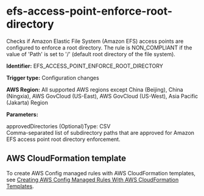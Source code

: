 # efs\-access\-point\-enforce\-root\-directory<a name="efs-access-point-enforce-root-directory"></a>

Checks if Amazon Elastic File System \(Amazon EFS\) access points are configured to enforce a root directory\. The rule is NON\_COMPLIANT if the value of 'Path' is set to '/' \(default root directory of the file system\)\. 

**Identifier:** EFS\_ACCESS\_POINT\_ENFORCE\_ROOT\_DIRECTORY

**Trigger type:** Configuration changes

**AWS Region:** All supported AWS regions except China \(Beijing\), China \(Ningxia\), AWS GovCloud \(US\-East\), AWS GovCloud \(US\-West\), Asia Pacific \(Jakarta\) Region

**Parameters:**

approvedDirectories \(Optional\)Type: CSV  
Comma\-separated list of subdirectory paths that are approved for Amazon EFS access point root directory enforcement\.

## AWS CloudFormation template<a name="w85aac12c32c17b9d249c15"></a>

To create AWS Config managed rules with AWS CloudFormation templates, see [Creating AWS Config Managed Rules With AWS CloudFormation Templates](aws-config-managed-rules-cloudformation-templates.md)\.